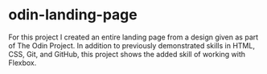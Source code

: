 # odin-landing-page

For this project I created an entire landing page from a design given as part of The Odin Project. In addition to previously demonstrated skills in HTML, CSS, Git, and GitHub, this project shows the added skill of working with Flexbox.
